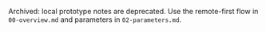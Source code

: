 Archived: local prototype notes are deprecated. Use the remote-first flow in `00-overview.md` and parameters in `02-parameters.md`.
